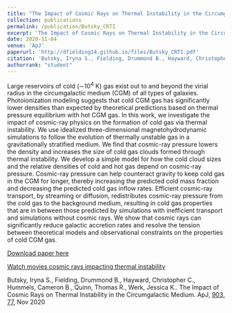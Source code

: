 ```yaml
---
title: "The Impact of Cosmic Rays on Thermal Instability in the Circumgalactic Medium"
collection: publications
permalink: /publication/Butsky_CRTI
excerpt: 'The Impact of Cosmic Rays on Thermal Instability in the Circumgalactic Medium.'
date: 2020-11-04
venue: 'ApJ'
paperurl: 'http://dfielding14.github.io/files/Butsky_CRTI.pdf'
citation: 'Butsky, Iryna S., Fielding, Drummond B., Hayward, Christopher C., Hummels, Cameron B., Quinn, Thomas R., Werk, Jessica K. (2020). &quot;The Impact of Cosmic Rays on Thermal Instability in the Circumgalactic Medium.&quot; <i>ApJ</i> 903, 77. Nov 2020.'
authorrank: "student"
---
```

Large reservoirs of cold (∼10<sup>4</sup> K) gas exist out to and beyond the virial radius in the circumgalactic medium (CGM) of all types of galaxies. Photoionization modeling suggests that cold CGM gas has significantly lower densities than expected by theoretical predictions based on thermal pressure equilibrium with hot CGM gas. In this work, we investigate the impact of cosmic-ray physics on the formation of cold gas via thermal instability. We use idealized three-dimensional magnetohydrodynamic simulations to follow the evolution of thermally unstable gas in a gravitationally stratified medium. We find that cosmic-ray pressure lowers the density and increases the size of cold gas clouds formed through thermal instability. We develop a simple model for how the cold cloud sizes and the relative densities of cold and hot gas depend on cosmic-ray pressure. Cosmic-ray pressure can help counteract gravity to keep cold gas in the CGM for longer, thereby increasing the predicted cold mass fraction and decreasing the predicted cold gas inflow rates. Efficient cosmic-ray transport, by streaming or diffusion, redistributes cosmic-ray pressure from the cold gas to the background medium, resulting in cold gas properties that are in between those predicted by simulations with inefficient transport and simulations without cosmic rays. We show that cosmic rays can significantly reduce galactic accretion rates and resolve the tension between theoretical models and observational constraints on the properties of cold CGM gas.

[Download paper here](http://dfielding14.github.io/files/Butsky_CRTI.pdf)

[Watch movies cosmic rays impacting thermal instability](https://www.irynabutsky.me/movies)

Butsky, Iryna S., Fielding, Drummond B., Hayward, Christopher C., Hummels, Cameron B., Quinn, Thomas R., Werk, Jessica K.. The Impact of Cosmic Rays on Thermal Instability in the Circumgalactic Medium. ApJ, [903, 77](https://iopscience.iop.org/article/10.3847/1538-4357/abbad2), Nov 2020
